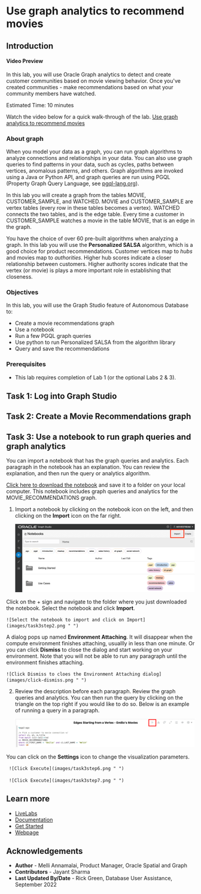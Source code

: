 # Use graph analytics to recommend movies

## Introduction

#### Video Preview

<!--[](youtube:6ik6ahjmYQQ)-->

In this lab, you will use Oracle Graph analytics to detect and create customer communities based on movie viewing behavior. Once you've created communities - make recommendations based on what your community members have watched.

Estimated Time: 10 minutes

Watch the video below for a quick walk-through of the lab.
[Use graph analytics to recommend movies](videohub:1_ret5ywcn)

### About graph
When you model your data as a graph, you can run graph algorithms to analyze connections and relationships in your data. You can also use graph queries to find patterns in your data, such as cycles, paths between vertices, anomalous patterns, and others. Graph algorithms are invoked using a Java or Python API, and graph queries are run using PGQL (Property Graph Query Language, see [pgql-lang.org](https://pgql-lang.org)).

In this lab you will create a graph from the tables MOVIE, CUSTOMER\_SAMPLE, and WATCHED. MOVIE and CUSTOMER\_SAMPLE are vertex tables (every row in these tables becomes a vertex). WATCHED connects the two tables, and is the edge table. Every time a customer in CUSTOMER\_SAMPLE watches a movie in the table MOVIE, that is an edge in the graph. 

You have the choice of over 60 pre-built algorithms when analyzing a graph. In this lab you will use the **Personalized SALSA** algorithm, which is a good choice for product recommendations. Customer vertices map to *hubs* and movies map to *authorities*. Higher hub scores indicate a closer relationship between customers. Higher authority scores indicate that the vertex (or movie) is plays a more important role in establishing that closeness.

### Objectives

In this lab, you will use the Graph Studio feature of Autonomous Database to:
* Create a movie recommendations graph
* Use a notebook
* Run a few PGQL graph queries
* Use python to run Personalized SALSA from the algorithm library
* Query and save the recommendations

### Prerequisites

- This lab requires completion of Lab 1 (or the optional Labs 2 & 3).

## Task 1: Log into Graph Studio

[](include:adb-goto-graph-studio.md)

## Task 2: Create a Movie Recommendations graph

[](include:adb-create-graph.md)

## Task 3: Use a notebook to run graph queries and graph analytics

 You can import a notebook that has the graph queries and analytics. Each paragraph in the notebook has an explanation.  You can review the explanation, and then run the query or analytics algorithm.   

[Click here to download the notebook](./files/movie_recommendations_psalsa.dsnb) and save it to a folder on your local computer.  This notebook includes graph queries and analytics for the MOVIE_RECOMMENDATIONS graph.

 1. Import a notebook by clicking on the notebook icon on the left, and then clicking on the **Import** icon on the far right.

    ![Click the notebook icon and import the notebook](images/task3step1.png " ")

 Click on the + sign and navigate to the folder where you just downloaded the notebook.  Select the notebook and click **Import**.

    ![Select the notebook to import and click on Import](images/task3step2.png " ")

 A dialog pops up named **Environment Attaching**. It will disappear when the compute environment finishes attaching, usuallly in less than one minute. Or you can click **Dismiss** to close the dialog and start working on your environment. Note that you will not be able to run any paragraph until the environment finishes attaching.

    ![Click Dismiss to cloes the Environment Attaching dialog](images/click-dismiss.png " ")

 2. Review the description before each paragraph.   Review the graph queries and analytics.   You can then run the query by clicking on the triangle on the top right if you would like to do so.  Below is an example of running a query in a paragraph.  

     ![Click Execute](images/task3step4.png " ")

 You can click on the **Settings** icon to change the visualization parameters.

     ![Click Execute](images/task3step6.png " ")

     ![Click Execute](images/task3step7.png " ")

## Learn more

* [LiveLabs](https://livelabs.oracle.com/pls/apex/dbpm/r/livelabs/view-workshop?wid=758&clear=180&session=900372122498)
* [Documentation](https://docs.oracle.com/en/cloud/paas/autonomous-database/graph-studio.html)
* [Get Started](https://www.oracle.com/autonomous-database/graph/get-started/)
* [Webpage](https://www.oracle.com/database/graph/)

## Acknowledgements
* **Author** - Melli Annamalai, Product Manager, Oracle Spatial and Graph
* **Contributors** -  Jayant Sharma
* **Last Updated By/Date** - Rick Green, Database User Assistance, September 2022
